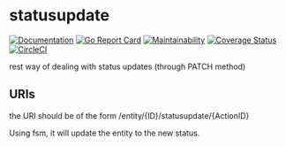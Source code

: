 # statusupdate

[![Documentation](https://godoc.org/github.com/induzo/statusupdate?status.svg)](http://godoc.org/github.com/induzo/statusupdate) [![Go Report Card](https://goreportcard.com/badge/github.com/induzo/statusupdate)](https://goreportcard.com/report/github.com/induzo/statusupdate) [![Maintainability](https://api.codeclimate.com/v1/badges/3e4ee9ac6a7a39a18c36/maintainability)](https://codeclimate.com/github/induzo/statusupdate/maintainability) [![Coverage Status](https://coveralls.io/repos/github/induzo/statusupdate/badge.svg?branch=master)](https://coveralls.io/github/induzo/statusupdate?branch=master) [![CircleCI](https://circleci.com/gh/induzo/statusupdate.svg?style=svg)](https://circleci.com/gh/induzo/statusupdate)

rest way of dealing with status updates (through PATCH method)

## URIs

the URI should be of the form /entity/{ID}/statusupdate/{ActionID}

Using fsm, it will update the entity to the new status.
